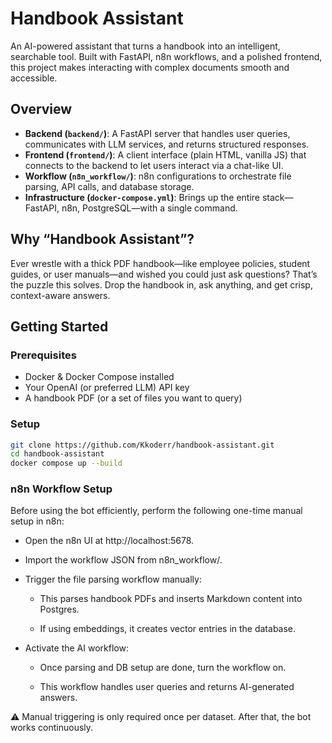 # Handbook Assistant

An AI-powered assistant that turns a handbook into an intelligent, searchable tool. Built with FastAPI, n8n workflows, and a polished frontend, this project makes interacting with complex documents smooth and accessible.

##  Overview

- **Backend (`backend/`)**: A FastAPI server that handles user queries, communicates with LLM services, and returns structured responses.
- **Frontend (`frontend/`)**: A client interface (plain HTML, vanilla JS) that connects to the backend to let users interact via a chat-like UI.
- **Workflow (`n8n_workflow/`)**: n8n configurations to orchestrate file parsing, API calls, and database storage.
- **Infrastructure (`docker-compose.yml`)**: Brings up the entire stack—FastAPI, n8n, PostgreSQL—with a single command.

##  Why “Handbook Assistant”?

Ever wrestle with a thick PDF handbook—like employee policies, student guides, or user manuals—and wished you could just ask questions? That’s the puzzle this solves. Drop the handbook in, ask anything, and get crisp, context-aware answers.

## Getting Started

### Prerequisites

- Docker & Docker Compose installed  
- Your OpenAI (or preferred LLM) API key  
- A handbook PDF (or a set of files you want to query)

### Setup

```bash
git clone https://github.com/Kkoderr/handbook-assistant.git
cd handbook-assistant
docker compose up --build
```

### n8n Workflow Setup

Before using the bot efficiently, perform the following one-time manual setup in n8n:

- Open the n8n UI at http://localhost:5678.

- Import the workflow JSON from n8n_workflow/.

- Trigger the file parsing workflow manually:

  - This parses handbook PDFs and inserts Markdown content into Postgres.

  - If using embeddings, it creates vector entries in the database.

- Activate the AI workflow:

  - Once parsing and DB setup are done, turn the workflow on.

  - This workflow handles user queries and returns AI-generated answers.

⚠️ Manual triggering is only required once per dataset. After that, the bot works continuously.
